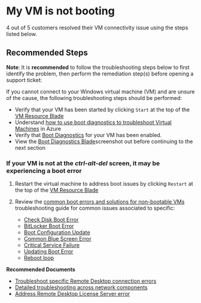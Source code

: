 <properties  
              pageTitle="My VM is not booting"
              description="My VM is not booting"
              service=""
              resource=""
              authors="tiag"
              authoralias="scotro"
              displayOrder=""
              selfHelpType="generic"
              supportTopicIds="32615532,32628284"
              resourceTags=""
              productPesIds="14749"
              cloudEnvironments="public"
/>

# My VM is not booting

4 out of 5 customers resolved their VM connectivity issue using the steps listed below.<br>

## **Recommended Steps**

**Note**: It is **recommended** to follow the troubleshooting steps below to first identify the problem, then perform the remediation step(s) before opening a support ticket:

If you cannot connect to your Windows virtual machine (VM) and are unsure of the cause, the following troubleshooting steps should be performed:

* Verify that your VM has been started by clicking `Start` at the top of the [VM Resource Blade](data-blade:Microsoft_Azure_Compute.VirtualMachineProtoBlade.id.$resourceId)<br>
* Understand [how to use boot diagnostics to troubleshoot Virtual Machines](https://docs.microsoft.com/azure/virtual-machines/troubleshooting/boot-diagnostics) in Azure
* Verify that [Boot Diagnostics](data-blade:Microsoft_Azure_Compute.VirtualMachineSerialConsoleLogBladeViewModel.id.$resourceId) for your VM has been enabled.
* View the [Boot Diagnostics Blade](data-blade:Microsoft_Azure_Compute.VirtualMachineSerialConsoleLogBladeViewModel.id.$resourceId)screenshot out before continuing to the next section

### If your VM is not at the *ctrl-alt-del* screen, it may be experiencing a boot error

1. Restart the virtual machine to address boot issues by clicking `Restart` at the top of the [VM Resource Blade](data-blade:Microsoft_Azure_Compute.VirtualMachineProtoBlade.id.$resourceId)<br>
2. Review the [common boot errors and solutions for non-bootable VMs](https://docs.microsoft.com/azure/virtual-machines/troubleshooting/boot-error-troubleshoot) troubleshooting guide for common issues associated to specific:

    * [Check Disk Boot Error](https://docs.microsoft.com/azure/virtual-machines/troubleshooting/troubleshoot-check-disk-boot-error)<br>
    * [BitLocker Boot Error](https://docs.microsoft.com/azure/virtual-machines/windows/troubleshoot-bitlocker-boot-error)<br>
    * [Boot Configuration Update](https://docs.microsoft.com/azure/virtual-machines/troubleshooting/troubleshoot-vm-boot-configure-update)<br>
    * [Common Blue Screen Error](https://docs.microsoft.com/azure/virtual-machines/troubleshooting/troubleshoot-common-blue-screen-error)<br>
    * [Critical Service Failure](https://docs.microsoft.com/azure/virtual-machines/troubleshooting/troubleshoot-critical-service-failed-boot-error)<br>
    * [Updating Boot Error](https://docs.microsoft.com/azure/virtual-machines/troubleshooting/troubleshoot-stuck-updating-boot-error)<br>
    * [Reboot loop](https://docs.microsoft.com/azure/virtual-machines/troubleshooting/troubleshoot-reboot-loop)

**Recommended Documents**

  * [Troubleshoot specific Remote Desktop connection errors](https://azure.microsoft.com/documentation/articles/virtual-machines-troubleshoot-remote-desktop-connections/#troubleshoot-specific-remote-desktop-connection-errors)<br>
  * [Detailed troubleshooting across network components](https://azure.microsoft.com/documentation/articles/virtual-machines-rdp-detailed-troubleshoot/)<br>
  * [Address Remote Desktop License Server error](https://azure.microsoft.com/documentation/articles/virtual-machines-troubleshoot-remote-desktop-connections/#rdplicense)

